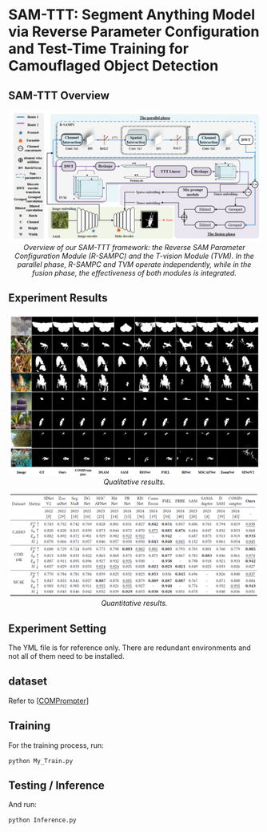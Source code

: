 #  SAM-TTT: Segment Anything Model via Reverse Parameter Configuration and Test-Time Training for Camouflaged Object Detection


## SAM-TTT Overview
<p align="center">
    <img src="asset/SAM-TTT.png"/> <br/>
    <em> 
    Overview of our SAM-TTT framework: the Reverse SAM Parameter Configuration Module (R-SAMPC) and the T-vision Module
(TVM). In the parallel phase, R-SAMPC and TVM operate independently, while in the fusion phase, the effectiveness of both modules is
integrated.
    </em>
</p>

## Experiment Results

<p align="center">
    <img src="asset/Qualitative_analysis.png"/> <br/>
    <em>
    Qualitative results.
    </em>
</p>


<p align="center">
    <img src="asset/Quantitative_result.png"/> <br/>
    <em> 
    Quantitative results.
    </em>
</p>





## Experiment Setting

The YML file is for reference only. There are redundant environments and not all of them need to be installed.

## dataset
Refer to [[COMPrompter](https://github.com/guobaoxiao/COMPrompter)]


## Training
For the training process, run:

    python My_Train.py

## Testing / Inference

And run:

    python Inference.py